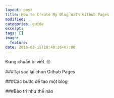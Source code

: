```yaml
---
layout: post
title: How to Create My Blog With Github Pages
modified:
categories: guide
excerpt:
tags: []
image:
  feature:
date: 2016-03-15T18:40:36+07:00
---
```

Đang chuẩn bị viết..🙄

###Tại sao lại chọn Github Pages

###Các bước để tạo một blog

###Bảo trì như thế nào